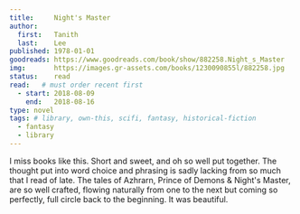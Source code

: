 ```yaml
---
title:     Night's Master
author: 
  first:   Tanith  
  last:    Lee
published: 1978-01-01 
goodreads: https://www.goodreads.com/book/show/882258.Night_s_Master
img:       https://images.gr-assets.com/books/1230090855l/882258.jpg
status:    read
read:   # must order recent first
  - start: 2018-08-09 
    end:   2018-08-16
type: novel
tags: # library, own-this, scifi, fantasy, historical-fiction
  - fantasy
  - library
---
```


I miss books like this. Short and sweet, and oh so well put together. The thought put into word choice and phrasing is sadly lacking from so much that I read of late. The tales of Azhrarn, Prince of Demons & Night's Master, are so well crafted, flowing naturally from one to the next but coming so perfectly, full circle back to the beginning. It was beautiful.